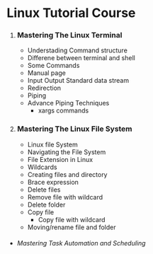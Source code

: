 # **Linux Tutorial Course**

1. ### Mastering The Linux Terminal 
   - Understading Command structure
   - Differene between terminal and shell
   - Some Commands
   - Manual page
   - Input Output Standard data stream
   - Redirection
   - Piping
   - Advance Piping Techniques
     - xargs commands

2. ### Mastering The Linux File System
   - Linux file System
   - Navigating the File System
   - File Extension in Linux
   - Wildcards
   - Creating files and directory
   - Brace expression
   - Delete files
   - Remove file with wildcard
   - Delete folder
   - Copy file 
     - Copy file with wildcard
   - Moving/rename file and folder

- ###### Mastering Task Automation and Scheduling